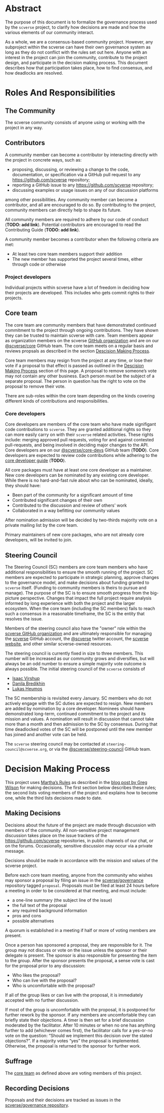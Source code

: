 # Abstract

The purpose of this document is to formalize the governance process used by the `scverse` project, to clarify how decisions are made and how the various elements of our community interact.

As a whole, we are a consensus-based community project.
However, any subproject within the scverse can have their own governance system as long as they do not conflict with the rules set out here.
Anyone with an interest in the project can join the community, contribute to the project design, and participate in the decision making process.
This document describes how that participation takes place, how to find consensus, and how deadlocks are resolved.

# Roles And Responsibilities

## The Community

The scverse community consists of anyone using or working with the project in any way.

## Contributors

A community member can become a contributor by interacting directly with the project in concrete ways, such as:

- proposing, discussing, or reviewing a change to the code, documentation, or specification via a GitHub pull request to any https://github.com/scverse repository;
- reporting a GitHub issue to any https://github.com/scverse repository;
- discussing examples or usage issues on any of our discussion platforms

among other possibilities.
Any community member can become a contributor, and all are encouraged to do so.
By contributing to the project, community members can directly help to shape its future.

All community members are required to adhere by our code of conduct (**TODO: add link**).
Potential contributors are encouraged to read the Contributing Guide (**TODO: add link**).

A community member becomes a contributor when the following criteria are met:

- At least two core team members support their addition
- The new member has supported the project several times, either through code or otherwise

### Project developers

Individual projects within scverse have a lot of freedom in deciding how their projects are developed.
This includes who gets commit rights to their projects.

## Core team

The core team are community members that have demonstrated continued commitment to the project through ongoing contributions.
They have shown they can be trusted to maintain scverse with care.
Team members appear as organization members on the scverse [GitHub organization](https://github.com/orgs/scverse/people) and are on our [@scverse/core](https://github.com/orgs/scverse/teams/core) GitHub team.
The core team meets on a regular basis and reviews propsals as described in the section [Descision Making Process](#decision-making-process). 

Core team members may resign from the project at any time, or lose their vote if a proposal to that effect is passed as outlined in the [Descision Making Process](#decision-making-process) section of this page.
A proposal to remove someone’s vote may not contain any other business.
Each person must be the subject of a separate proposal.
The person in question has the right to vote on the proposal to remove their vote.

There are sub-roles within the core team depending on the kinds covering different kinds of contributions and responsibilities.

### Core developers

Core developers are members of the core team who have made signifigant code contributions to `scverse`.
They are granted additional rights so they can more easily carry on with their `scverse` related activities.
These rights include: merging approved pull requests, voting for and against contested pull-requests, and being involved in deciding major changes to the API.
Core developers are on our [@scverse/core-devs](https://github.com/orgs/scverse/teams/core-devs) GitHub team (**TODO**).
Core developers are expected to review code contributions while adhering to the [core developer guide](CORE_DEV_GUIDE.md) (**TODO**).

All core packages must have at least one core developer as a maintainer.
New core developers can be nominated by any existing core developer. 
While there is no hard-and-fast rule about who can be nominated, ideally, they should have: 

* Been part of the community for a significant amount of time
* Contributed significant changes of their own
* Contributed to the discussion and review of others' work
* Collaborated in a way befitting our community values

After nomination admission will be decided by two-thirds majority vote on a private mailing list by the core team.

Primary maintainers of new core packages, who are not already core developers, will be invited to join.

## Steering Council

The Steering Council (SC) members are core team members who have additional responsibilities to ensure the smooth running of the project.
SC members are expected to participate in strategic planning, approve changes to the governance model, and make decisions about funding granted to `scverse` itself.
(Funding to community members is theirs to pursue and manage). 
The purpose of the SC is to ensure smooth progress from the big-picture perspective.
Changes that impact the full project require analysis informed by long experience with both the project and the larger ecosystem.
When the core team (including the SC members) fails to reach such a consensus in a reasonable timeframe, the SC is the entity that resolves the issue.

Members of the steering council also have the "owner" role within the [scverse GitHub organization](https://github.com/scverse/)
and are ultimately responsible for managing the [scverse](https://github.com/scverse) GitHub account, the [@scverse](https://twitter.com/scanpy_team)
twitter account, the [scverse website](https://scverse.org), and other similar scverse-owned resources.

The steering council is currently fixed in size to three members.
This number will be increased as our community grows and diversifies, but will always be an odd number to ensure a simple majority vote outcome is always possible. 
The initial steering council of the `scverse` consists of

* [Isaac Virshup](https://github.com/ivirshup)
* [Danila Bredikhin](https://github.com/gtca)
* [Lukas Heumos](https://github.com/Zethson)

The SC membership is revisited every January.
SC members who do not actively engage with the SC duties are expected to resign.
New members are added by nomination by a core developer.
Nominees should have demonstrated long-term, continued commitment to the project and its mission and values.
A nomination will result in discussion that cannot take more than a month and then admission to the SC by consensus.
During that time deadlocked votes of the SC will be postponed until the new member has joined and another vote can be held.

The `scverse` steering council may be contacted at `steering-council@scverse.org`, or via the [@scverse/steering-council](https://github.com/orgs/scverse/teams/steering-council) GitHub team.

# Decision Making Process

This project uses [Martha’s Rules](https://journals.sagepub.com/doi/10.1177/088610998600100206) as described in the [blog post by Greg Wilson](https://third-bit.com/files/2020/08/marthas/) for making decisions. 
The first section below describes these rules; the second lists voting members of the project and explains how to become one, while the third lists decisions made to date.

## Making Decisions

Decisions about the future of the project are made through discussion with members of the community.
All non-sensitive project management discussion takes place on the issue trackers of the https://github.com/scverse repositories, in public channels of our chat, or on the forums.
Occasionally, sensitive discussion may occur via a private message.

Decisions should be made in accordance with the mission and values of the scverse project.

Before each core team meeting, anyone from the community who wishes may sponsor a proposal by filing an issue in the [scverse/governance](https://github.com/scverse/governance) repository tagged `proposal`.
Proposals must be filed at least 24 hours before a meeting in order to be considered at that meeting, and must include:
 * a one-line summary (the subject line of the issue)
 * the full text of the proposal
 * any required background information
 * pros and cons
 * possible alternatives

A quorum is established in a meeting if half or more of voting members are present.

Once a person has sponsored a proposal, they are responsible for it. 
The group may not discuss or vote on the issue unless the sponsor or their delegate is present. 
The sponsor is also responsible for presenting the item to the group.
After the sponsor presents the proposal, a sense vote is cast for the proposal prior to any discussion:
 * Who likes the proposal?
 * Who can live with the proposal?
 * Who is uncomfortable with the proposal?

If all of the group likes or can live with the proposal, it is immediately accepted with no further discussion.

If most of the group is uncomfortable with the proposal, it is postponed for further rework by the sponsor.
If any members are uncomfortable they can briefly state their objections. 
A timer is then set for a brief discussion moderated by the facilitator. 
After 10 minutes or when no one has anything further to add (whichever comes first), the facilitator calls for a yes-or-no vote on the question: “Should we implement this decision over the stated objections?”. 
If a majority votes “yes” the proposal is implemented. Otherwise, the proposal is returned to the sponsor for further work.

## Suffrage

The [core team](#core-team) as defined above are voting members of this project. 

## Recording Decisions

Proposals and their decisions are tracked as issues in the [scverse/governance repository](https://github.com/scverse/governance/issues?q=is%3Aissue+label%3Aproposal). 
